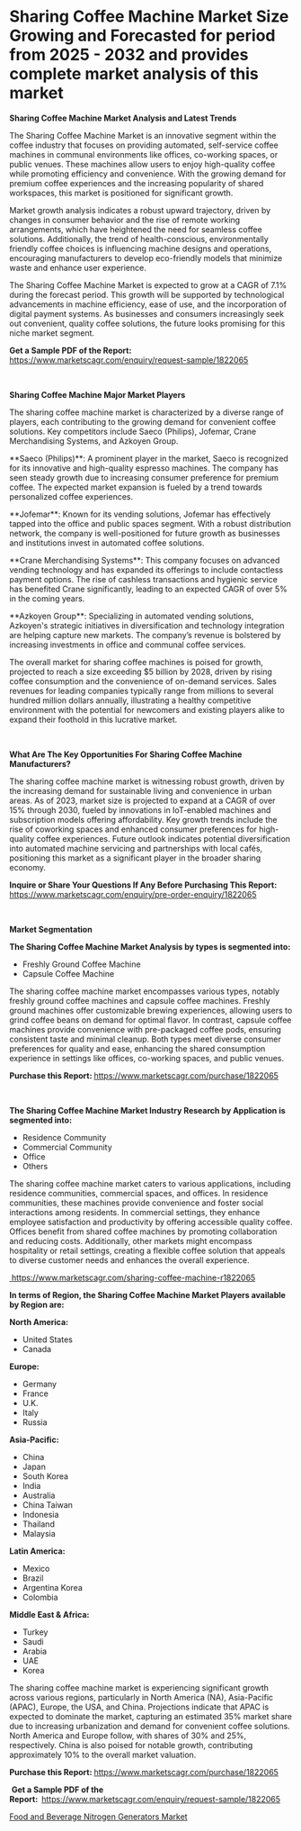 <p><h1>Sharing Coffee Machine Market Size Growing and Forecasted for period from 2025 - 2032 and provides complete market analysis of this market</h1></p><p><strong>Sharing Coffee Machine Market Analysis and Latest Trends</strong></p>
<p><p>The Sharing Coffee Machine Market is an innovative segment within the coffee industry that focuses on providing automated, self-service coffee machines in communal environments like offices, co-working spaces, or public venues. These machines allow users to enjoy high-quality coffee while promoting efficiency and convenience. With the growing demand for premium coffee experiences and the increasing popularity of shared workspaces, this market is positioned for significant growth.</p><p>Market growth analysis indicates a robust upward trajectory, driven by changes in consumer behavior and the rise of remote working arrangements, which have heightened the need for seamless coffee solutions. Additionally, the trend of health-conscious, environmentally friendly coffee choices is influencing machine designs and operations, encouraging manufacturers to develop eco-friendly models that minimize waste and enhance user experience.</p><p>The Sharing Coffee Machine Market is expected to grow at a CAGR of 7.1% during the forecast period. This growth will be supported by technological advancements in machine efficiency, ease of use, and the incorporation of digital payment systems. As businesses and consumers increasingly seek out convenient, quality coffee solutions, the future looks promising for this niche market segment.</p></p>
<p><strong>Get a Sample PDF of the Report:&nbsp;</strong> <a href="https://www.marketscagr.com/enquiry/request-sample/1822065?utm_campaign=2782&utm_medium=2&utm_source=Github&utm_content=ia&utm_term=12042025&utm_id=sharing-coffee-machine">https://www.marketscagr.com/enquiry/request-sample/1822065</a></p>
<p>&nbsp;</p>
<p><strong>Sharing Coffee Machine Major Market Players</strong></p>
<p><p>The sharing coffee machine market is characterized by a diverse range of players, each contributing to the growing demand for convenient coffee solutions. Key competitors include Saeco (Philips), Jofemar, Crane Merchandising Systems, and Azkoyen Group. </p><p>**Saeco (Philips)**: A prominent player in the market, Saeco is recognized for its innovative and high-quality espresso machines. The company has seen steady growth due to increasing consumer preference for premium coffee. The expected market expansion is fueled by a trend towards personalized coffee experiences.</p><p>**Jofemar**: Known for its vending solutions, Jofemar has effectively tapped into the office and public spaces segment. With a robust distribution network, the company is well-positioned for future growth as businesses and institutions invest in automated coffee solutions.</p><p>**Crane Merchandising Systems**: This company focuses on advanced vending technology and has expanded its offerings to include contactless payment options. The rise of cashless transactions and hygienic service has benefited Crane significantly, leading to an expected CAGR of over 5% in the coming years.</p><p>**Azkoyen Group**: Specializing in automated vending solutions, Azkoyen's strategic initiatives in diversification and technology integration are helping capture new markets. The company’s revenue is bolstered by increasing investments in office and communal coffee services.</p><p>The overall market for sharing coffee machines is poised for growth, projected to reach a size exceeding $5 billion by 2028, driven by rising coffee consumption and the convenience of on-demand services. Sales revenues for leading companies typically range from millions to several hundred million dollars annually, illustrating a healthy competitive environment with the potential for newcomers and existing players alike to expand their foothold in this lucrative market.</p></p>
<p>&nbsp;</p>
<p><strong>What Are The Key Opportunities For Sharing Coffee Machine Manufacturers?</strong></p>
<p><p>The sharing coffee machine market is witnessing robust growth, driven by the increasing demand for sustainable living and convenience in urban areas. As of 2023, market size is projected to expand at a CAGR of over 15% through 2030, fueled by innovations in IoT-enabled machines and subscription models offering affordability. Key growth trends include the rise of coworking spaces and enhanced consumer preferences for high-quality coffee experiences. Future outlook indicates potential diversification into automated machine servicing and partnerships with local cafés, positioning this market as a significant player in the broader sharing economy.</p></p>
<p><strong>Inquire or Share Your Questions If Any Before Purchasing This Report:</strong> <a href="https://www.marketscagr.com/enquiry/pre-order-enquiry/1822065?utm_campaign=2782&utm_medium=2&utm_source=Github&utm_content=ia&utm_term=12042025&utm_id=sharing-coffee-machine">https://www.marketscagr.com/enquiry/pre-order-enquiry/1822065</a></p>
<p>&nbsp;</p>
<p><strong>Market Segmentation</strong></p>
<p><strong>The Sharing Coffee Machine Market Analysis by types is segmented into:</strong></p>
<p><ul><li>Freshly Ground Coffee Machine</li><li>Capsule Coffee Machine</li></ul></p>
<p><p>The sharing coffee machine market encompasses various types, notably freshly ground coffee machines and capsule coffee machines. Freshly ground machines offer customizable brewing experiences, allowing users to grind coffee beans on demand for optimal flavor. In contrast, capsule coffee machines provide convenience with pre-packaged coffee pods, ensuring consistent taste and minimal cleanup. Both types meet diverse consumer preferences for quality and ease, enhancing the shared consumption experience in settings like offices, co-working spaces, and public venues.</p></p>
<p><strong>Purchase this Report:&nbsp;</strong><a href="https://www.marketscagr.com/purchase/1822065?utm_campaign=2782&utm_medium=2&utm_source=Github&utm_content=ia&utm_term=12042025&utm_id=sharing-coffee-machine">https://www.marketscagr.com/purchase/1822065</a></p>
<p>&nbsp;</p>
<p><strong>The Sharing Coffee Machine Market Industry Research by Application is segmented into:</strong></p>
<p><ul><li>Residence Community</li><li>Commercial Community</li><li>Office</li><li>Others</li></ul></p>
<p><p>The sharing coffee machine market caters to various applications, including residence communities, commercial spaces, and offices. In residence communities, these machines provide convenience and foster social interactions among residents. In commercial settings, they enhance employee satisfaction and productivity by offering accessible quality coffee. Offices benefit from shared coffee machines by promoting collaboration and reducing costs. Additionally, other markets might encompass hospitality or retail settings, creating a flexible coffee solution that appeals to diverse customer needs and enhances the overall experience.</p></p>
<p><a href="https://www.marketscagr.com/sharing-coffee-machine-r1822065?utm_campaign=2782&utm_medium=2&utm_source=Github&utm_content=ia&utm_term=12042025&utm_id=sharing-coffee-machine">&nbsp;https://www.marketscagr.com/sharing-coffee-machine-r1822065</a></p>
<p><strong>In terms of Region, the Sharing Coffee Machine Market Players available by Region are:</strong></p>
<p>
    <p> <strong> North America: </strong>
        <ul>
            <li>United States</li>
            <li>Canada</li>
        </ul>
        </p> 
    <p> <strong> Europe: </strong>
        <ul>
            <li>Germany</li>
            <li>France</li>
            <li>U.K.</li>
            <li>Italy</li>
            <li>Russia</li>
        </ul>
        </p> 
    <p> <strong> Asia-Pacific: </strong>
        <ul>
            <li>China</li>
            <li>Japan</li>
            <li>South Korea</li>
            <li>India</li>
            <li>Australia</li>
            <li>China Taiwan</li>
            <li>Indonesia</li>
            <li>Thailand</li>
            <li>Malaysia</li>
        </ul>
        </p> 
    <p> <strong> Latin America: </strong>
        <ul>
            <li>Mexico</li>
            <li>Brazil</li>
            <li>Argentina Korea</li>
            <li>Colombia</li>
        </ul>
        </p> 
    <p> <strong> Middle East & Africa: </strong>
        <ul>
            <li>Turkey</li>
            <li>Saudi</li>
            <li>Arabia</li>
            <li>UAE</li>
            <li>Korea</li>
        </ul>
    </p>
    </p>
<p><p>The sharing coffee machine market is experiencing significant growth across various regions, particularly in North America (NA), Asia-Pacific (APAC), Europe, the USA, and China. Projections indicate that APAC is expected to dominate the market, capturing an estimated 35% market share due to increasing urbanization and demand for convenient coffee solutions. North America and Europe follow, with shares of 30% and 25%, respectively. China is also poised for notable growth, contributing approximately 10% to the overall market valuation.</p></p>
<p><strong>Purchase this Report: </strong><a href="https://www.marketscagr.com/purchase/1822065?utm_campaign=2782&utm_medium=2&utm_source=Github&utm_content=ia&utm_term=12042025&utm_id=sharing-coffee-machine">https://www.marketscagr.com/purchase/1822065</a></p>
<p>&nbsp;<strong>Get a Sample PDF of the Report:&nbsp;&nbsp;</strong><a href="https://www.marketscagr.com/enquiry/request-sample/1822065?utm_campaign=2782&utm_medium=2&utm_source=Github&utm_content=ia&utm_term=12042025&utm_id=sharing-coffee-machine">https://www.marketscagr.com/enquiry/request-sample/1822065</a></p>
<p><strong></strong></p>
<p><p><a href="https://github.com/failarustic/Market-Research-Report-List-1/blob/main/food-and-beverage-nitrogen-generators-market.md?utm_campaign=2782&utm_medium=2&utm_source=Github&utm_content=ia&utm_term=12042025&utm_id=sharing-coffee-machine">Food and Beverage Nitrogen Generators Market</a></p></p>
